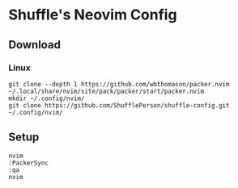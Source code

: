 # Shuffle's Neovim Config

## Download 

### Linux

```
git clone --depth 1 https://github.com/wbthomason/packer.nvim ~/.local/share/nvim/site/pack/packer/start/packer.nvim
mkdir ~/.config/nvim/
git clone https://github.com/ShufflePerson/shuffle-config.git ~/.config/nvim/
```


## Setup

```
nvim
:PackerSync
:qa
nvim
```
